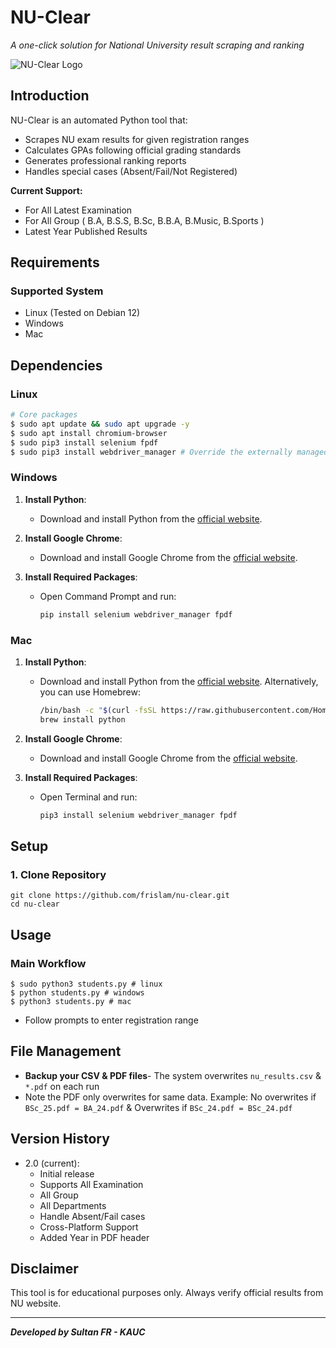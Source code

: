 # NU-Clear
*A one-click solution for National University result scraping and ranking*

![NU-Clear Logo](https://upload.wikimedia.org/wikipedia/en/thumb/5/58/National_University%2C_Bangladesh_crest.svg/800px-National_University%2C_Bangladesh_crest.svg.png)

## Introduction
NU-Clear is an automated Python tool that:
- Scrapes NU exam results for given registration ranges
- Calculates GPAs following official grading standards
- Generates professional ranking reports
- Handles special cases (Absent/Fail/Not Registered)

**Current Support:**
- For All Latest Examination
- For All Group ( B.A, B.S.S, B.Sc, B.B.A, B.Music, B.Sports )
- Latest Year Published Results

## Requirements

### Supported System
- Linux (Tested on Debian 12)
- Windows
- Mac

## Dependencies
 ### Linux
```bash
# Core packages
$ sudo apt update && sudo apt upgrade -y
$ sudo apt install chromium-browser
$ sudo pip3 install selenium fpdf
$ sudo pip3 install webdriver_manager # Override the externally managed environment (not recommended): You can use the '--break-system-packages' flag to override the restriction, but this is not recommended as it may break your Python installation or OS.
```
### Windows

1. **Install Python**:
   - Download and install Python from the [official website](https://www.python.org/downloads/).

2. **Install Google Chrome**:
   - Download and install Google Chrome from the [official website](https://www.google.com/chrome/).

3. **Install Required Packages**:
   - Open Command Prompt and run:
     ```sh
     pip install selenium webdriver_manager fpdf
     ```
### Mac

1. **Install Python**:
   - Download and install Python from the [official website](https://www.python.org/downloads/). Alternatively, you can use Homebrew:
     ```sh
     /bin/bash -c "$(curl -fsSL https://raw.githubusercontent.com/Homebrew/install/HEAD/install.sh)"
     brew install python
     ```
2. **Install Google Chrome**:
   - Download and install Google Chrome from the [official website](https://www.google.com/chrome/).

3. **Install Required Packages**:
   - Open Terminal and run:
     ```sh
     pip3 install selenium webdriver_manager fpdf
     ```
## Setup

 ### 1. Clone Repository
```
git clone https://github.com/frislam/nu-clear.git
cd nu-clear
```
## Usage

 ### Main Workflow
```
$ sudo python3 students.py # linux
$ python students.py # windows
$ python3 students.py # mac
```
- Follow prompts to enter registration range

## File Management
- **Backup your CSV & PDF files**- The system overwrites `nu_results.csv` & `*.pdf` on each run
- Note the PDF only overwrites for same data. Example: No overwrites if `BSc_25.pdf = BA_24.pdf` & Overwrites if `BSc_24.pdf = BSc_24.pdf`

## Version History
- 2.0 (current):
  - Initial release
  - Supports All Examination
  - All Group
  - All Departments
  - Handle Absent/Fail cases
  - Cross-Platform Support
  - Added Year in PDF header

## Disclaimer
This tool is for educational purposes only. Always verify official results from NU website.

---
***Developed by Sultan FR - KAUC***
